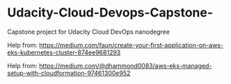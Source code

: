 # Udacity-Cloud-Devops-Capstone-
Capstone project for Udacity Cloud DevOps nanodegree

Help from: https://medium.com/faun/create-your-first-application-on-aws-eks-kubernetes-cluster-874ee9681293

Help from: https://medium.com/@dhammond0083/aws-eks-managed-setup-with-cloudformation-97461300e952
